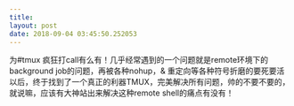 ```yaml
---
title: 
layout: post
date: 2018-09-04 03:45:50.252053
---
```


为#tmux 疯狂打call有么有！几乎经常遇到的一个问题就是remote环境下的background job的问题，再被各种nohup，& 重定向等各种符号折磨的要死要活以后，终于找到了一个真正的利器TMUX，完美解决所有问题，帅的不要不要的，就说嘛，应该有大神站出来解决这种remote shell的痛点有没有！
